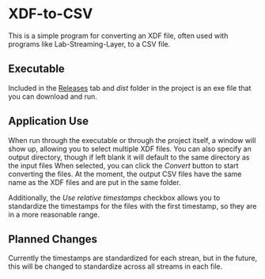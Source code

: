 # XDF-to-CSV
This is a simple program for converting an XDF file, often used with programs like Lab-Streaming-Layer, to a CSV file.

## Executable
Included in the [Releases](https://github.com/HCI-UD/XDF-to-CSV/releases) tab and *dist* folder in the project is an exe
file that you can download and run.

## Application Use
When run through the executable or through the project itself, a window will show up, allowing you to select multiple 
XDF files.  You can also specify an output directory, though if left blank it will default to the same directory as the 
input files  When selected, you can click the *Convert* button to start converting the files.  At the moment, the output
CSV files have the same name as the XDF files and are put in the same folder.

Additionally, the *Use relative timestamps* checkbox allows you to standardize the timestamps for the files with the 
first timestamp, so they are in a more reasonable range.

## Planned Changes
Currently the timestamps are standardized for each strean, but in the future, this will be changed to standardize across 
all streams in each file.